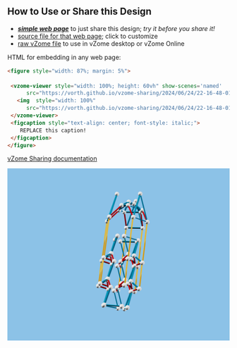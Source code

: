 
## How to Use or Share this Design

 - [***simple web page***](<https://vorth.github.io/vzome-sharing/2024/06/24/22-16-48-012Z-Bubble-Elevator/>) to just share this design; *try it before you share it!*
 - [source file for that web page](<https://github.com/vorth/vzome-sharing/edit/main/2024/06/24/22-16-48-012Z-Bubble-Elevator/index.md>); click to customize
 - [raw vZome file](<https://raw.githubusercontent.com/vorth/vzome-sharing/main/2024/06/24/22-16-48-012Z-Bubble-Elevator/Bubble-Elevator.vZome>) to use in vZome desktop or vZome Online
 
 HTML for embedding in any web page:
 ```html
<figure style="width: 87%; margin: 5%">
  
  <vzome-viewer style="width: 100%; height: 60vh" show-scenes='named'
       src="https://vorth.github.io/vzome-sharing/2024/06/24/22-16-48-012Z-Bubble-Elevator/Bubble-Elevator.vZome" >
    <img  style="width: 100%"
       src="https://vorth.github.io/vzome-sharing/2024/06/24/22-16-48-012Z-Bubble-Elevator/Bubble-Elevator.png" >
  </vzome-viewer>
  <figcaption style="text-align: center; font-style: italic;">
     REPLACE this caption!
  </figcaption>
</figure>

 ```

[vZome Sharing documentation](https://vzome.github.io/vzome/sharing.html#how-it-works)

![Image](<Bubble-Elevator.png>)

